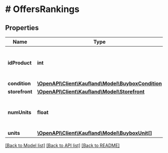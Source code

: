# # OffersRankings

## Properties

Name | Type | Description | Notes
------------ | ------------- | ------------- | -------------
**idProduct** | **int** | Internal ID of Product, unique across all Products |
**condition** | [**\OpenAPI\Client\Kaufland\Model\BuyboxCondition**](BuyboxCondition.md) |  |
**storefront** | [**\OpenAPI\Client\Kaufland\Model\Storefront**](Storefront.md) |  |
**numUnits** | **float** | Total number of offers for the given product |
**units** | [**\OpenAPI\Client\Kaufland\Model\BuyboxUnit[]**](BuyboxUnit.md) |  |

[[Back to Model list]](../../README.md#models) [[Back to API list]](../../README.md#endpoints) [[Back to README]](../../README.md)
